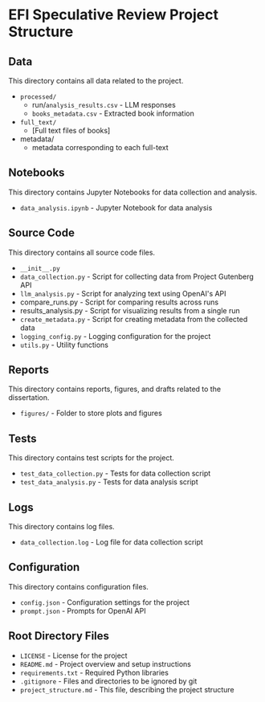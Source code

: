 # EFI Speculative Review Project Structure

## Data

This directory contains all data related to the project.

- `processed/`
  - run/`analysis_results.csv` - LLM responses
  - `books_metadata.csv` - Extracted book information
- `full_text/`
  - [Full text files of books]
- metadata/
  - metadata corresponding to each full-text

## Notebooks

This directory contains Jupyter Notebooks for data collection and analysis.

- `data_analysis.ipynb` - Jupyter Notebook for data analysis

## Source Code

This directory contains all source code files.

- `__init__.py`
- `data_collection.py` - Script for collecting data from Project Gutenberg API
- `llm_analysis.py` - Script for analyzing text using OpenAI's API
- compare_runs.py - Script for comparing results across runs
- results_analysis.py - Script for visualizing results from a single run
- `create_metadata.py` - Script for creating metadata from the collected data
- `logging_config.py` - Logging configuration for the project
- `utils.py` - Utility functions

## Reports

This directory contains reports, figures, and drafts related to the dissertation.

- `figures/` - Folder to store plots and figures

## Tests

This directory contains test scripts for the project.

- `test_data_collection.py` - Tests for data collection script
- `test_data_analysis.py` - Tests for data analysis script

## Logs

This directory contains log files.

- `data_collection.log` - Log file for data collection script

## Configuration

This directory contains configuration files.

- `config.json` - Configuration settings for the project
- `prompt.json` - Prompts for OpenAI API

## Root Directory Files

- `LICENSE` - License for the project
- `README.md` - Project overview and setup instructions
- `requirements.txt` - Required Python libraries
- `.gitignore` - Files and directories to be ignored by git
- `project_structure.md` - This file, describing the project structure
